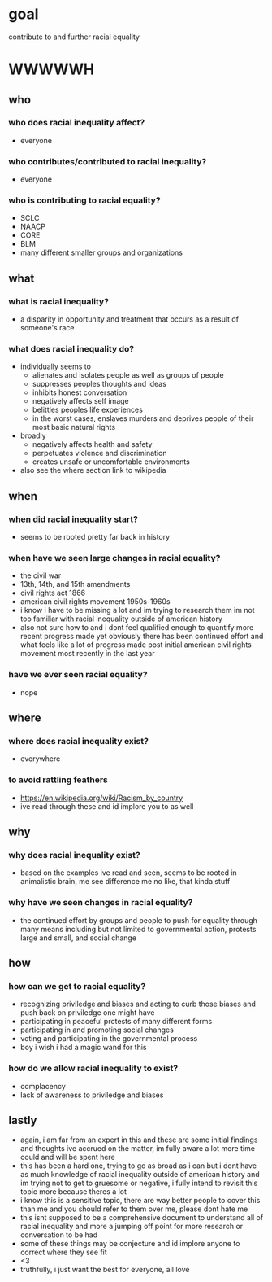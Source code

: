 # goal
contribute to and further racial equality

# WWWWWH

## who

### who does racial inequality affect?
- everyone

### who contributes/contributed to racial inequality?
- everyone

### who is contributing to racial equality?
- SCLC
- NAACP
- CORE
- BLM
- many different smaller groups and organizations

## what

### what is racial inequality?
- a disparity in opportunity and treatment that occurs as a result of someone's race

### what does racial inequality do?
- individually seems to
  - alienates and isolates people as well as groups of people
  - suppresses peoples thoughts and ideas
  - inhibits honest conversation
  - negatively affects self image
  - belittles peoples life experiences
  - in the worst cases, enslaves murders and deprives people of their most basic natural rights
- broadly
  - negatively affects health and safety
  - perpetuates violence and discrimination
  - creates unsafe or uncomfortable environments
- also see the where section link to wikipedia

## when

### when did racial inequality start?
- seems to be rooted pretty far back in history

### when have we seen large changes in racial equality?
- the civil war
- 13th, 14th, and 15th amendments
- civil rights act 1866
- american civil rights movement 1950s-1960s
- i know i have to be missing a lot and im trying to research them im not too familiar with racial inequality outside of american history
- also not sure how to and i dont feel qualified enough to quantify more recent progress made yet obviously there has been continued effort and what feels like a lot of progress made post initial american civil rights movement most recently in the last year

### have we ever seen racial equality?
- nope

## where

### where does racial inequality exist?
- everywhere

### to avoid rattling feathers
- https://en.wikipedia.org/wiki/Racism_by_country
- ive read through these and id implore you to as well

## why

### why does racial inequality exist?
- based on the examples ive read and seen, seems to be rooted in animalistic brain, me see difference me no like, that kinda stuff

### why have we seen changes in racial equality?
- the continued effort by groups and people to push for equality through many means including but not limited to governmental action, protests large and small, and social change

## how

### how can we get to racial equality?
- recognizing priviledge and biases and acting to curb those biases and push back on priviledge one might have
- participating in peaceful protests of many different forms
- participating in and promoting social changes
- voting and participating in the governmental process
- boy i wish i had a magic wand for this

### how do we allow racial inequality to exist?
- complacency
- lack of awareness to priviledge and biases

## lastly
- again, i am far from an expert in this and these are some initial findings and thoughts ive accrued on the matter, im fully aware a lot more time could and will be spent here
- this has been a hard one, trying to go as broad as i can but i dont have as much knowledge of racial inequality outside of american history and im trying not to get to gruesome or negative, i fully intend to revisit this topic more because theres a lot
- i know this is a sensitive topic, there are way better people to cover this than me and you should refer to them over me, please dont hate me
- this isnt supposed to be a comprehensive document to understand all of racial inequality and more a jumping off point for more research or conversation to be had
- some of these things may be conjecture and id implore anyone to correct where they see fit
- <3
- truthfully, i just want the best for everyone, all love
